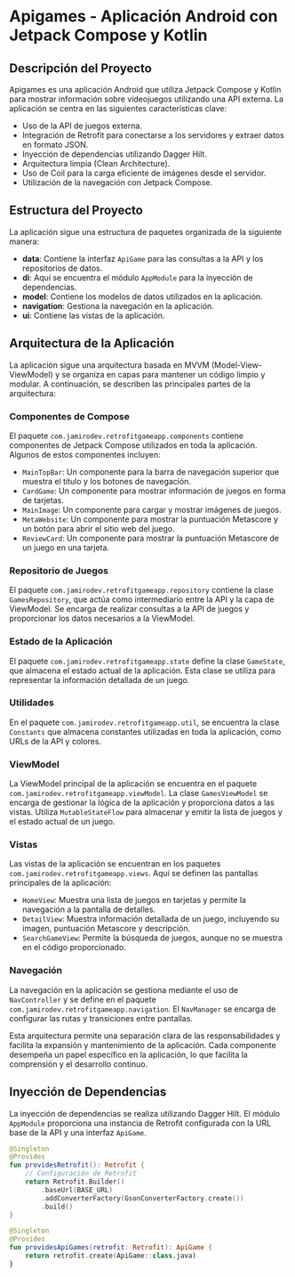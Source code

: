 # Apigames - Aplicación Android con Jetpack Compose y Kotlin

## Descripción del Proyecto
Apigames es una aplicación Android que utiliza Jetpack Compose y Kotlin para mostrar información sobre videojuegos utilizando una API externa. La aplicación se centra en las siguientes características clave:

- Uso de la API de juegos externa.
- Integración de Retrofit para conectarse a los servidores y extraer datos en formato JSON.
- Inyección de dependencias utilizando Dagger Hilt.
- Arquitectura limpia (Clean Architecture).
- Uso de Coil para la carga eficiente de imágenes desde el servidor.
- Utilización de la navegación con Jetpack Compose.

## Estructura del Proyecto
La aplicación sigue una estructura de paquetes organizada de la siguiente manera:

- **data**: Contiene la interfaz `ApiGame` para las consultas a la API y los repositorios de datos.
- **di**: Aquí se encuentra el módulo `AppModule` para la inyección de dependencias.
- **model**: Contiene los modelos de datos utilizados en la aplicación.
- **navigation**: Gestiona la navegación en la aplicación.
- **ui**: Contiene las vistas de la aplicación.
  
## Arquitectura de la Aplicación

La aplicación sigue una arquitectura basada en MVVM (Model-View-ViewModel) y se organiza en capas para mantener un código limpio y modular. A continuación, se describen las principales partes de la arquitectura:

### Componentes de Compose

El paquete `com.jamirodev.retrofitgameapp.components` contiene componentes de Jetpack Compose utilizados en toda la aplicación. Algunos de estos componentes incluyen:

- `MainTopBar`: Un componente para la barra de navegación superior que muestra el título y los botones de navegación.
- `CardGame`: Un componente para mostrar información de juegos en forma de tarjetas.
- `MainImage`: Un componente para cargar y mostrar imágenes de juegos.
- `MetaWebsite`: Un componente para mostrar la puntuación Metascore y un botón para abrir el sitio web del juego.
- `ReviewCard`: Un componente para mostrar la puntuación Metascore de un juego en una tarjeta.

### Repositorio de Juegos

El paquete `com.jamirodev.retrofitgameapp.repository` contiene la clase `GamesRepository`, que actúa como intermediario entre la API y la capa de ViewModel. Se encarga de realizar consultas a la API de juegos y proporcionar los datos necesarios a la ViewModel.

### Estado de la Aplicación

El paquete `com.jamirodev.retrofitgameapp.state` define la clase `GameState`, que almacena el estado actual de la aplicación. Esta clase se utiliza para representar la información detallada de un juego.

### Utilidades

En el paquete `com.jamirodev.retrofitgameapp.util`, se encuentra la clase `Constants` que almacena constantes utilizadas en toda la aplicación, como URLs de la API y colores.

### ViewModel

La ViewModel principal de la aplicación se encuentra en el paquete `com.jamirodev.retrofitgameapp.viewModel`. La clase `GamesViewModel` se encarga de gestionar la lógica de la aplicación y proporciona datos a las vistas. Utiliza `MutableStateFlow` para almacenar y emitir la lista de juegos y el estado actual de un juego.

### Vistas

Las vistas de la aplicación se encuentran en los paquetes `com.jamirodev.retrofitgameapp.views`. Aquí se definen las pantallas principales de la aplicación:

- `HomeView`: Muestra una lista de juegos en tarjetas y permite la navegación a la pantalla de detalles.
- `DetailView`: Muestra información detallada de un juego, incluyendo su imagen, puntuación Metascore y descripción.
- `SearchGameView`: Permite la búsqueda de juegos, aunque no se muestra en el código proporcionado.

### Navegación

La navegación en la aplicación se gestiona mediante el uso de `NavController` y se define en el paquete `com.jamirodev.retrofitgameapp.navigation`. El `NavManager` se encarga de configurar las rutas y transiciones entre pantallas.

Esta arquitectura permite una separación clara de las responsabilidades y facilita la expansión y mantenimiento de la aplicación. Cada componente desempeña un papel específico en la aplicación, lo que facilita la comprensión y el desarrollo continuo.


## Inyección de Dependencias
La inyección de dependencias se realiza utilizando Dagger Hilt. El módulo `AppModule` proporciona una instancia de Retrofit configurada con la URL base de la API y una interfaz `ApiGame`.

```kotlin
@Singleton
@Provides
fun providesRetrofit(): Retrofit {
    // Configuración de Retrofit
    return Retrofit.Builder()
        .baseUrl(BASE_URL)
        .addConverterFactory(GsonConverterFactory.create())
        .build()
}

@Singleton
@Provides
fun providesApiGames(retrofit: Retrofit): ApiGame {
    return retrofit.create(ApiGame::class.java)
}
```
